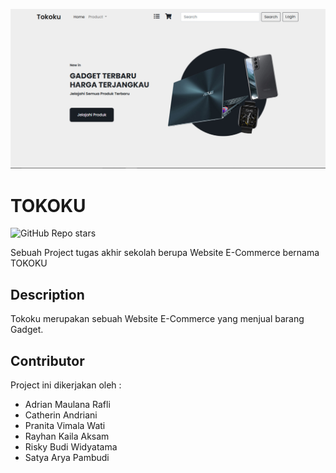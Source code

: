 ![Screenshot](assets/img/screenshot.jpeg)

# TOKOKU

![GitHub Repo stars](https://img.shields.io/github/stars/AdrianRafli/website-tokoku)

Sebuah Project tugas akhir sekolah berupa Website E-Commerce bernama TOKOKU

## Description

Tokoku merupakan sebuah Website E-Commerce yang menjual barang Gadget.

## Contributor

Project ini dikerjakan oleh :

- Adrian Maulana Rafli
- Catherin Andriani
- Pranita Vimala Wati
- Rayhan Kaila Aksam
- Risky Budi Widyatama
- Satya Arya Pambudi

